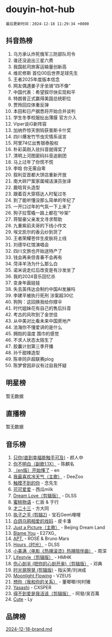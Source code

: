 # douyin-hot-hub

`最后更新时间：2024-12-18 11:29:34 +0800`

## 抖音热榜

1. 乌方承认炸死俄军三防部队司令
1. 谁还没追出三星六费
1. 我国航司旅客运输量创新高
1. 维尼修斯 首位00后世界足球先生
1. 王者2025年度版本信念
1. 网友偶遇姜子牙坐骑“四不像”
1. 中国代表：希望叙尽快实现和平
1. 特朗普正式赢得美国总统职位
1. 贾玲回应体重反弹
1. 本田和日产据悉将开始合并谈判
1. 学生冬季校服扯出薄膜 官方介入
1. Viper谈iG新阵容
1. 加纳乔惊天倒钩获普斯卡什奖
1. 四川爆发竹节虫灾情系谣言
1. 阿里74亿出售银泰股权
1. 朴彩英刚入驻抖音就得奖了
1. 清明上河图密码抖音追剧团
1. 马上过年了你慌不慌
1. 李晗 你无需自卑
1. 叙利亚首都大饼店重新开放
1. 南大碎尸案家属喊话演员张译
1. 鹿晗背头造型
1. 跟着百大穿搭达人时髦过冬
1. 到了能听懂没那么简单的年纪了
1. 一开口过年的气氛一下上来了
1. 狗子拉雪橇一路上都在“吵架”
1. 蒋智豪父亲发文寻求帮助
1. 九重紫前夫哥的下线小作文
1. 埃文凯尔的香云纱到货了
1. 王者荣耀苍伴生皮肤将上线
1. 刘德华红馆演唱会
1. 四川文旅也开始送特产了
1. 钱会再来但青春不会再有
1. 菏泽羊汤为什么那么白
1. 诺米说走红后改变是有沙发坐了
1. 我的2024音乐回忆杀
1. 变身年画娃娃
1. 失去英伟达会制约中国AI发展吗
1. 李建平被执行死刑 涉案超30亿
1. 狗狗：这回换我给你撑伞
1. 时代姐妹花有自己的售后抖音
1. 考古的风吹到了金世佳
1. 从中美对比看未来中国房地产
1. 法海你不懂爱讲的是什么
1. 拥抱的温度 围巾的感觉
1. 不求人状态太陌生了
1. 胶囊计划第三季开播
1. 孙千甜辣造型
1. 陈幸同乒超联赛plog
1. 陈梦曾因非议有过自我怀疑

## 明星榜

暂无数据

## 直播榜

暂无数据

## 音乐榜

1. [只你(直到幸福能触手可及)](https://sf6-cdn-tos.douyinstatic.com/obj/tos-cn-ve-2774/o0lBkRDzFTeaVSUz3ZZSCBVtZ5DIMQGfgmEAuE) - 颜人中
1. [你不明白（副歌1.1X）](https://sf5-hl-cdn-tos.douyinstatic.com/obj/tos-cn-ve-2774/o4LBQK7fIoonFBCeIzPNZvHDgEDtQ2ErnrKvM1) - 陈麒名
1. [（en版）开始懂了](https://sf5-hl-cdn-tos.douyinstatic.com/obj/tos-cn-ve-2774/ow9G4MKH32zBIDHGvNiTAimWsAJB5QxhCIfIME) - en
1. [我最喜欢冷天气（主歌）](https://sf5-hl-cdn-tos.douyinstatic.com/obj/tos-cn-ve-2774/ogd10efzCApmGsmwZRmIKrEMfCZLg7MycZu3ew) - DeeZoo
1. [触摸不到的你](https://sf5-hl-cdn-tos.douyinstatic.com/obj/tos-cn-ve-2774/oUBR0G6KDYpIwoshClFdQfZDNBfTnrBQE7gXtN) - 念先生
1. [可可爱爱](https://sf5-hl-cdn-tos.douyinstatic.com/obj/tos-cn-ve-2774/0deb1e75aea643b9927ba26aaafa29dd) - 西瓜milk
1. [Dream Love（剪辑版）](https://sf5-hl-cdn-tos.douyinstatic.com/obj/tos-cn-ve-2774/oUn3DKyIgBFIsCFZmAMM8qSJyMtlgLfoPqyDEe) - DLSS
1. [蜜桃物语](https://sf3-cdn-tos.douyinstatic.com/obj/tos-cn-ve-2774/oIhOSCZtIACtYU4XQkngiW9kCBfVD1Fz9IYeqL) - 仁辰 & 于行
1. [才二十三](https://sf5-hl-cdn-tos.douyinstatic.com/obj/tos-cn-ve-2774/okABdOmMEBYDDBvkgYQ5JfEqFtCZvQxf4aRjDI) - 方大同
1. [执子之手 (剪辑2)](https://sf5-hl-cdn-tos.douyinstatic.com/obj/tos-cn-ve-2774/oUoZLQjCc31XzqsBnBQUNgeKtYPBcgbFDwtfcu) - 宝石Gem\哩哩
1. [白鸽乌鸦相爱的戏码](https://sf5-hl-cdn-tos.douyinstatic.com/obj/tos-cn-ve-2774/oMVVEf6eDAOmFtNtCsEqKpIorBDM8Nkg6TZRqC) - 皮卡潘
1. [Just a Picture（主歌）](https://sf5-hl-cdn-tos.douyinstatic.com/obj/tos-cn-ve-2774/oc0usFBZCDnAGbtQig7oCaDsQfCYjcAEfWYQkF) - Beijing Dream Land
1. [Blame You](https://sf5-hl-cdn-tos.douyinstatic.com/obj/tos-cn-ve-2774/oAceIDVL0BC2DJC0Qwi8AZnQAtBgZBbMMpfdzi) - E27XG_
1. [APT.](https://sf5-hl-cdn-tos.douyinstatic.com/obj/tos-cn-ve-2774/ooHxBnfDQIxBZontIlGfpTy5PBxCgEccFO1OMg) - ROSÉ & Bruno Mars
1. [Hours（时光）](https://sf5-hl-cdn-tos.douyinstatic.com/obj/tos-cn-ve-2774/oES9g0DgeYmDFDVCLNfBZZsnLvGF4utxCEAm1Q) - DLSS
1. [小美满（电影《热辣滚烫》热辣陪伴曲）](https://sf3-cdn-tos.douyinstatic.com/obj/tos-cn-ve-2774/o0GAn2lSgfZIDUgtevCGDQYnFg4CwnrBaxbTZL) - 周深
1. [Lifestyle（剪辑版）](https://sf6-cdn-tos.douyinstatic.com/obj/tos-cn-ve-2774/owfqGgjwG3V5lCLaAIezFMeg3LtuKNBaZKgzPV) - HMHK
1. [伤心剖半 (把你的心剖开来)（剪辑版）](https://sf5-hl-cdn-tos.douyinstatic.com/obj/tos-cn-ve-2774/oE3a4kLafIGYPYIFXlEAefIrO0MvzyEDgbuTmC) - 邓典
1. [时光晃呀晃 (剪辑版)](https://sf5-hl-cdn-tos.douyinstatic.com/obj/tos-cn-ve-2774/o8ACeQem3gwI1x3GIYGAfKG0LJebKFRJDwRwyW) - 指尖笑/刘洲成
1. [Moonlight Flowing](https://sf5-hl-cdn-tos.douyinstatic.com/obj/tos-cn-ve-2774/oopZsCtRnQgOhEYmv9FfBBgwmeaQmWQQZED9tN) - VZEUS
1. [想你（我和你的关系）](https://sf5-hl-cdn-tos.douyinstatic.com/obj/tos-cn-ve-2774/o8QxhcOBDYYX0zqKCjFVQXZ3RBffnRBQEogitG) - 董唧唧/何村猪
1. [Yasashi](https://sf5-hl-cdn-tos.douyinstatic.com/obj/tos-cn-ve-2774/oEIqAlutRBGQZgZf2VMCuFEBmaD2bgJG6fCQaQ) - CXSPER
1. [得不到爱是我活该（剪辑版）](https://sf5-hl-cdn-tos.douyinstatic.com/obj/tos-cn-ve-2774/os0cIhiBc3fAa9kPjzM5WTrMggiK3sBnZDAwpQ) - 阿發/吴百萬
1. [Cute](https://sf5-hl-cdn-tos.douyinstatic.com/obj/tos-cn-ve-2774/o4IbIzHWKAAB4wsS5qMBRiiAlEBGTpQRNfFvuo) - Ly

## 品牌榜

[2024-12-18-brand.md](2024-12-18-brand.md)

